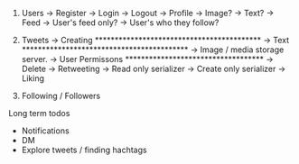 1. Users 
    -> Register
    -> Login 
    -> Logout
    -> Profile
        -> Image? 
        -> Text? 
    -> Feed
        -> User's feed only? 
        -> User's who they follow? 

2. Tweets 
    -> Creating  ******************************************
        -> Text  ******************************************
        -> Image / media storage server.
    -> User Permissons  ***********************************
        -> Delete
        -> Retweeting
            -> Read only serializer
            -> Create only serializer
        -> Liking

3. Following / Followers

Long term todos

- Notifications
- DM
- Explore tweets / finding hachtags

